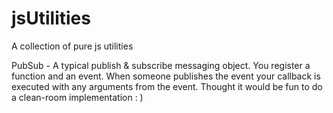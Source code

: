 jsUtilities
===========

A collection of pure js utilities


PubSub - A typical publish & subscribe messaging object.  You register a function and an event.  When someone publishes the event your callback is executed with any arguments from the event.  Thought it would be fun to do a clean-room implementation : )
